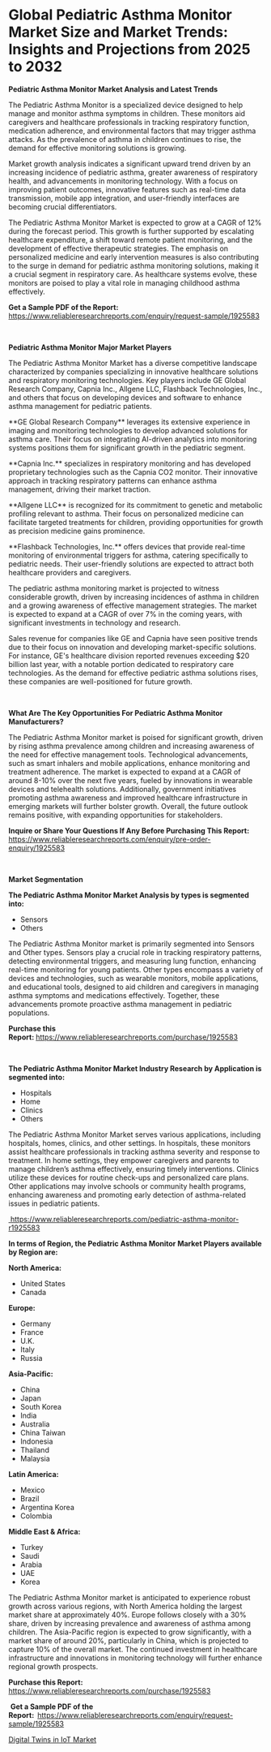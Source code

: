 <p><h1>Global Pediatric Asthma Monitor Market Size and Market Trends: Insights and Projections from 2025 to 2032</h1></p><p><strong>Pediatric Asthma Monitor Market Analysis and Latest Trends</strong></p>
<p><p>The Pediatric Asthma Monitor is a specialized device designed to help manage and monitor asthma symptoms in children. These monitors aid caregivers and healthcare professionals in tracking respiratory function, medication adherence, and environmental factors that may trigger asthma attacks. As the prevalence of asthma in children continues to rise, the demand for effective monitoring solutions is growing.</p><p>Market growth analysis indicates a significant upward trend driven by an increasing incidence of pediatric asthma, greater awareness of respiratory health, and advancements in monitoring technology. With a focus on improving patient outcomes, innovative features such as real-time data transmission, mobile app integration, and user-friendly interfaces are becoming crucial differentiators.</p><p>The Pediatric Asthma Monitor Market is expected to grow at a CAGR of 12% during the forecast period. This growth is further supported by escalating healthcare expenditure, a shift toward remote patient monitoring, and the development of effective therapeutic strategies. The emphasis on personalized medicine and early intervention measures is also contributing to the surge in demand for pediatric asthma monitoring solutions, making it a crucial segment in respiratory care. As healthcare systems evolve, these monitors are poised to play a vital role in managing childhood asthma effectively.</p></p>
<p><strong>Get a Sample PDF of the Report:&nbsp;</strong> <a href="https://www.reliableresearchreports.com/enquiry/request-sample/1925583?utm_campaign=38&utm_medium=2&utm_source=Github&utm_content=ia&utm_term=15012025&utm_id=pediatric-asthma-monitor">https://www.reliableresearchreports.com/enquiry/request-sample/1925583</a></p>
<p>&nbsp;</p>
<p><strong>Pediatric Asthma Monitor Major Market Players</strong></p>
<p><p>The Pediatric Asthma Monitor Market has a diverse competitive landscape characterized by companies specializing in innovative healthcare solutions and respiratory monitoring technologies. Key players include GE Global Research Company, Capnia Inc., Allgene LLC, Flashback Technologies, Inc., and others that focus on developing devices and software to enhance asthma management for pediatric patients.</p><p>**GE Global Research Company** leverages its extensive experience in imaging and monitoring technologies to develop advanced solutions for asthma care. Their focus on integrating AI-driven analytics into monitoring systems positions them for significant growth in the pediatric segment.</p><p>**Capnia Inc.** specializes in respiratory monitoring and has developed proprietary technologies such as the Capnia CO2 monitor. Their innovative approach in tracking respiratory patterns can enhance asthma management, driving their market traction.</p><p>**Allgene LLC** is recognized for its commitment to genetic and metabolic profiling relevant to asthma. Their focus on personalized medicine can facilitate targeted treatments for children, providing opportunities for growth as precision medicine gains prominence.</p><p>**Flashback Technologies, Inc.** offers devices that provide real-time monitoring of environmental triggers for asthma, catering specifically to pediatric needs. Their user-friendly solutions are expected to attract both healthcare providers and caregivers.</p><p>The pediatric asthma monitoring market is projected to witness considerable growth, driven by increasing incidences of asthma in children and a growing awareness of effective management strategies. The market is expected to expand at a CAGR of over 7% in the coming years, with significant investments in technology and research.</p><p>Sales revenue for companies like GE and Capnia have seen positive trends due to their focus on innovation and developing market-specific solutions. For instance, GE's healthcare division reported revenues exceeding $20 billion last year, with a notable portion dedicated to respiratory care technologies. As the demand for effective pediatric asthma solutions rises, these companies are well-positioned for future growth.</p></p>
<p>&nbsp;</p>
<p><strong>What Are The Key Opportunities For Pediatric Asthma Monitor Manufacturers?</strong></p>
<p><p>The Pediatric Asthma Monitor market is poised for significant growth, driven by rising asthma prevalence among children and increasing awareness of the need for effective management tools. Technological advancements, such as smart inhalers and mobile applications, enhance monitoring and treatment adherence. The market is expected to expand at a CAGR of around 8-10% over the next five years, fueled by innovations in wearable devices and telehealth solutions. Additionally, government initiatives promoting asthma awareness and improved healthcare infrastructure in emerging markets will further bolster growth. Overall, the future outlook remains positive, with expanding opportunities for stakeholders.</p></p>
<p><strong>Inquire or Share Your Questions If Any Before Purchasing This Report:</strong> <a href="https://www.reliableresearchreports.com/enquiry/pre-order-enquiry/1925583?utm_campaign=38&utm_medium=2&utm_source=Github&utm_content=ia&utm_term=15012025&utm_id=pediatric-asthma-monitor">https://www.reliableresearchreports.com/enquiry/pre-order-enquiry/1925583</a></p>
<p>&nbsp;</p>
<p><strong>Market Segmentation</strong></p>
<p><strong>The Pediatric Asthma Monitor Market Analysis by types is segmented into:</strong></p>
<p><ul><li>Sensors</li><li>Others</li></ul></p>
<p><p>The Pediatric Asthma Monitor market is primarily segmented into Sensors and Other types. Sensors play a crucial role in tracking respiratory patterns, detecting environmental triggers, and measuring lung function, enhancing real-time monitoring for young patients. Other types encompass a variety of devices and technologies, such as wearable monitors, mobile applications, and educational tools, designed to aid children and caregivers in managing asthma symptoms and medications effectively. Together, these advancements promote proactive asthma management in pediatric populations.</p></p>
<p><strong>Purchase this Report:&nbsp;</strong><a href="https://www.reliableresearchreports.com/purchase/1925583?utm_campaign=38&utm_medium=2&utm_source=Github&utm_content=ia&utm_term=15012025&utm_id=pediatric-asthma-monitor">https://www.reliableresearchreports.com/purchase/1925583</a></p>
<p>&nbsp;</p>
<p><strong>The Pediatric Asthma Monitor Market Industry Research by Application is segmented into:</strong></p>
<p><ul><li>Hospitals</li><li>Home</li><li>Clinics</li><li>Others</li></ul></p>
<p><p>The Pediatric Asthma Monitor Market serves various applications, including hospitals, homes, clinics, and other settings. In hospitals, these monitors assist healthcare professionals in tracking asthma severity and response to treatment. In home settings, they empower caregivers and parents to manage children’s asthma effectively, ensuring timely interventions. Clinics utilize these devices for routine check-ups and personalized care plans. Other applications may involve schools or community health programs, enhancing awareness and promoting early detection of asthma-related issues in pediatric patients.</p></p>
<p><a href="https://www.reliableresearchreports.com/pediatric-asthma-monitor-r1925583?utm_campaign=38&utm_medium=2&utm_source=Github&utm_content=ia&utm_term=15012025&utm_id=pediatric-asthma-monitor">&nbsp;https://www.reliableresearchreports.com/pediatric-asthma-monitor-r1925583</a></p>
<p><strong>In terms of Region, the Pediatric Asthma Monitor Market Players available by Region are:</strong></p>
<p>
    <p> <strong> North America: </strong>
        <ul>
            <li>United States</li>
            <li>Canada</li>
        </ul>
        </p> 
    <p> <strong> Europe: </strong>
        <ul>
            <li>Germany</li>
            <li>France</li>
            <li>U.K.</li>
            <li>Italy</li>
            <li>Russia</li>
        </ul>
        </p> 
    <p> <strong> Asia-Pacific: </strong>
        <ul>
            <li>China</li>
            <li>Japan</li>
            <li>South Korea</li>
            <li>India</li>
            <li>Australia</li>
            <li>China Taiwan</li>
            <li>Indonesia</li>
            <li>Thailand</li>
            <li>Malaysia</li>
        </ul>
        </p> 
    <p> <strong> Latin America: </strong>
        <ul>
            <li>Mexico</li>
            <li>Brazil</li>
            <li>Argentina Korea</li>
            <li>Colombia</li>
        </ul>
        </p> 
    <p> <strong> Middle East & Africa: </strong>
        <ul>
            <li>Turkey</li>
            <li>Saudi</li>
            <li>Arabia</li>
            <li>UAE</li>
            <li>Korea</li>
        </ul>
    </p>
    </p>
<p><p>The Pediatric Asthma Monitor market is anticipated to experience robust growth across various regions, with North America holding the largest market share at approximately 40%. Europe follows closely with a 30% share, driven by increasing prevalence and awareness of asthma among children. The Asia-Pacific region is expected to grow significantly, with a market share of around 20%, particularly in China, which is projected to capture 10% of the overall market. The continued investment in healthcare infrastructure and innovations in monitoring technology will further enhance regional growth prospects.</p></p>
<p><strong>Purchase this Report: </strong><a href="https://www.reliableresearchreports.com/purchase/1925583?utm_campaign=38&utm_medium=2&utm_source=Github&utm_content=ia&utm_term=15012025&utm_id=pediatric-asthma-monitor">https://www.reliableresearchreports.com/purchase/1925583</a></p>
<p>&nbsp;<strong>Get a Sample PDF of the Report:&nbsp;&nbsp;</strong><a href="https://www.reliableresearchreports.com/enquiry/request-sample/1925583?utm_campaign=38&utm_medium=2&utm_source=Github&utm_content=ia&utm_term=15012025&utm_id=pediatric-asthma-monitor">https://www.reliableresearchreports.com/enquiry/request-sample/1925583</a></p>
<p><strong></strong></p>
<p><p><a href="https://github.com/hartsockdonnette82/Market-Research-Report-List-1/blob/main/digital-twins-in-iot-market.md?utm_campaign=38&utm_medium=2&utm_source=Github&utm_content=ia&utm_term=15012025&utm_id=pediatric-asthma-monitor">Digital Twins in IoT Market</a></p></p>